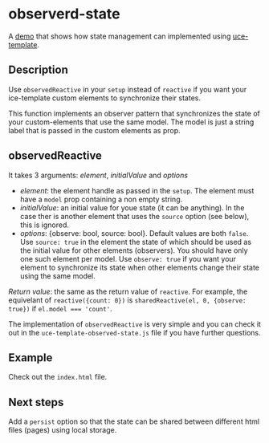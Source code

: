 # observerd-state
A [demo](https://ankar71.github.io/observerd-state/) that shows how state management can implemented using [uce-template](https://github.com/WebReflection/uce-template/).

## Description
Use `observedReactive` in your `setup` instead of `reactive` if you want your ice-template custom elements to synchronize their states.

This function implements an observer pattern that synchronizes the state of your custom-elements that use the same model. The model is just a string label that is passed in the custom elements as prop.

## observedReactive
It takes 3 arguments: *element*, *initialValue* and *options*
* _element_: the element handle as passed in the `setup`. The element must have a `model` prop containing a non empty string.
* _initialValue_: an initial value for youe state (it can be anything). In the case ther is another element that uses the `source` option (see below), this is ignored.
* _options_: {observe: bool, source: bool}. Default values are both `false`. Use `source: true` in the element the state of which should be used as the initial value for other elements (observers). You should have only one such element per model. Use `observe: true` if you want your element to synchronize its state when other elements change their state using the same model.

_Return value_: the same as  the return value of `reactive`. For example, the equivelant of `reactive({count: 0})` is `sharedReactive(el, 0, {observe: true})` if `el.model === 'count'`.

The implementation of `observedReactive` is very simple and you can check it out in the `uce-template-observed-state.js` file if you have further questions.

## Example
Check out the `index.html` file.

## Next steps
Add a `persist` option so that the state can be shared between different html files (pages) using local storage.